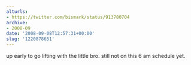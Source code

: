 ```yaml
---
alturls:
- https://twitter.com/bismark/status/913780704
archive:
- 2008-09
date: '2008-09-08T12:57:31+00:00'
slug: '1220878651'
---
```


up early to go lifting with the little bro. still not on this 6 am
schedule yet.

